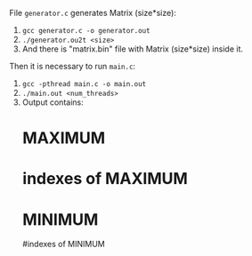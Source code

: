 File `generator.c` generates Matrix (size\*size):

1. `gcc generator.c -o generator.out`
2. `./generator.ou2t <size>`
3. And there is "matrix.bin" file with Matrix (size\*size) inside it.


Then it is necessary to run `main.c`:

1. `gcc -pthread main.c -o main.out`
2. `./main.out <num_threads>`
3. Output contains:
    # MAXIMUM
    # indexes of MAXIMUM
    # MINIMUM
    #indexes of MINIMUM
